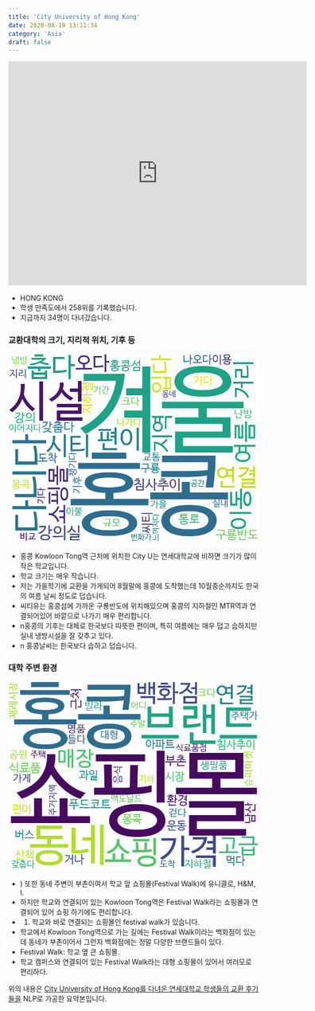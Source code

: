 ```yaml
---
title: 'City University of Hong Kong'
date: 2020-08-19 13:11:34
category: 'Asia'
draft: false
---
```


<iframe
width="600"
height="450"
frameborder="0" style="border:0"
src="https://www.google.com/maps/embed/v1/place?key=AIzaSyC9e1AME-pVmWC4hBpFdu5S4dKzyepa3HQ&q=City+University+of+Hong+Kong&center=22.3366793,114.17242340000001&zoom=14" allowfullscreen>
</iframe>


* HONG KONG
* 학생 만족도에서 258위를 기록했습니다.
* 지금까지 34명이 다녀갔습니다. 

### 교환대학의 크기, 지리적 위치, 기후 등

![gen_info-WordCloud](../univ_wordclouds_okt/gen_info/CN000002_gen_info_okt.png)

* 홍콩 Kowloon Tong역 근처에 위치한 City U는 연세대학교에 비하면 크기가 많이 작은 학교입니다.
* 학교 크기는 매우 작습니다.
* 저는 가을학기에 교환을 가게되어 8월말에 홍콩에 도착했는데 10월중순까지도 한국의 여름 날씨 정도로 덥습니다.
* 씨티유는 홍콩섬에 가까운 구룡반도에 위치해있으며 홍콩의 지하철인 MTR역과 연결되어있어 바깥으로 나가기 매우 편리합니다.
* n홍콩의 기후는 대체로 한국보다 따뜻한 편이며, 특히 여름에는 매우 덥고 습하지만 실내 냉방시설을 잘 갖추고 있다.
* n 홍콩날씨는 한국보다 습하고 덥습니다.


### 대학 주변 환경

![env_info-WordCloud](../univ_wordclouds_okt/env_info/CN000002_env_info_okt.png)

* ) 또한 동네 주변이 부촌이여서 학교 앞 쇼핑몰(Festival Walk)에 유니클로, H&M, I.
* 하지만 학교와 연결되어 있는 Kowloon Tong역은 Festival Walk라는 쇼핑몰과 연결되어 있어 쇼핑 하기에도 편리합니다.
* 1) 학교와 바로 연결되는 쇼핑몰인 festival walk가 있습니다.
* 학교에서 Kowloon Tong역으로 가는 길에는 Festival Walk이라는 백화점이 있는데 동네가 부촌이어서 그런지 백화점에는 정말 다양한 브랜드들이 있다.
* Festival Walk: 학교 옆 큰 쇼핑몰.
* 학교 캠퍼스와 연결되어 있는 Festival Walk라는 대형 쇼핑몰이 있어서 여러모로 편리하다.


위의 내용은 [City University of Hong Kong를 다녀온 연세대학교 학생들의 교환 후기들을](http://oia.yonsei.ac.kr/partner/expReport.asp?ucode=CN000002&bgbn=A) NLP로 가공한 요약본입니다. 
